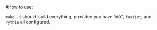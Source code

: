 #How to use:

`make -j` should build everything, provided you have `ROOT`, `fastjet`, and `Pythia` all configured.
